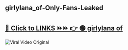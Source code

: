 
 ## girlylana_of-Only-Fans-Leaked

# <h2><a href="https://clipsfans.com/girlylana_of&ref=git">🔗 Click to LINKS ⏩⏩ 👉 🟢 girlylana of </a></h2>

<a href="https://clipsfans.com/girlylana_of&ref=git" rel="nofollow" data-target="animated-image.originalLink"><img src="https://i.ibb.co.com/xMMVF88/686577567.gif" alt="Viral Video Original" style="max-width: 100%; display: inline-block;" data-target="animated-image.originalImage"></a>
